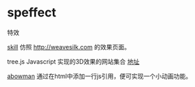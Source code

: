 # speffect
特效 

[skill](https://github.com/myqzf/speffect/tree/master/silk) 仿照 http://weavesilk.com 的效果页面。

tree.js Javascript 实现的3D效果的网站集合 [地址](https://threejs.org/)

[abowman](http://abowman.com) 通过在html中添加一行js引用，便可实现一个小动画功能。
